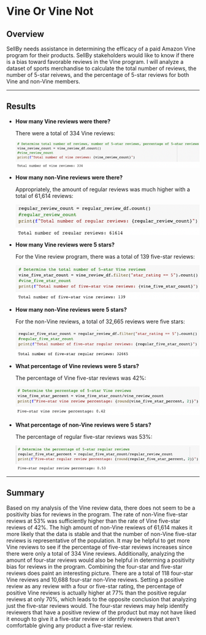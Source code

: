 # Vine Or Vine Not

## Overview
SellBy needs assistance in determining the efficacy of a paid Amazon Vine program for their products. SellBy stakeholders would like to know if there is a bias toward favorable reviews in the Vine program. I will analyze a dataset of sports merchandise to calculate the total number of reviews, the number of 5-star reivews, and the percentage of 5-star reviews for both Vine and non-Vine members.

---
## Results
* **How many Vine reviews were there?**

    There were a total of 334 Vine reviews: 

    ![Total Number of Vine reviews](Resources/vine_review_count.png)

* **How many non-Vine reviews were there?**

    Appropriately, the amount of regular reviews was much higher with a total of 61,614 reviews:

    ![Total Number of Regular Reviews](Resources/regular_review_count.png)

* **How many Vine reviews were 5 stars?**

    For the Vine review program, there was a total of 139 five-star reviews:

    ![Total Number of Vine Five-Star Reviews](Resources/vine_five_star_count.png)

* **How many non-Vine reviews were 5 stars?**

    For the non-Vine reviews, a total of 32,665 reviews were five stars:

    ![Total Number of Regular Five-Star Reviews](Resources/regular_five_star_count.png)

* **What percentage of Vine reviews were 5 stars?**

    The percentage of Vine five-star reviews was 42%:

    ![Vine Five-Star Percentage](Resources/vine_five_star_percentage.png)

* **What percentage of non-Vine reviews were 5 stars?**

    The percentage of regular five-star reviews was 53%:

    ![Regular Five-Star Percentage](Resources/regular_five_star_percentage.png)

---
## Summary
Based on my analysis of the Vine review data, there does not seem to be a positivity bias for reviews in the program. The rate of non-Vine five-star reviews at 53% was sufficiently higher than the rate of Vine five-star reviews of 42%. The high amount of non-Vine rewiews of 61,614 makes it more likely that the data is stable and that the number of non-Vine five-star reviews is representative of the population. It may be helpful to get more Vine reviews to see if the percentage of five-star reviews increases since there were only a total of 334 Vine reviews. Additionally, analyzing the amount of four-star reviews would also be helpful in determing a positivity bias for reviews in the program. Combining the four-star and five-star reviews does paint an interesting picture. There are a total of 118 four-star Vine reviews and 10,688 four-star non-Vine reviews. Setting a positive review as any review with a four or five-star rating, the percentage of positive Vine reviews is actually higher at 77% than the positive regular reviews at only 70%, which leads to the opposite conclusion that analyzing just the five-star reviews would. The four-star reviews may help identify reviewers that have a positive review of the product but may not have liked it enough to give it a five-star review or identify reviewers that aren't comfortable giving any product a five-star review.
